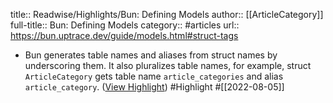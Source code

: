 title:: Readwise/Highlights/Bun: Defining Models
author:: [[ArticleCategory]]
full-title:: Bun: Defining Models
category:: #articles
url:: https://bun.uptrace.dev/guide/models.html#struct-tags

- Bun generates table names and aliases from struct names by underscoring them. It also pluralizes table names, for example, struct `ArticleCategory` gets table name `article_categories` and alias `article_category`. ([View Highlight](https://read.readwise.io/read/01g9pa89gyp7kpc83zwz835s5n)) #Highlight #[[2022-08-05]]